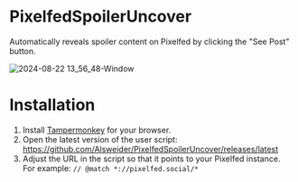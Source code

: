 # PixelfedSpoilerUncover
Automatically reveals spoiler content on Pixelfed by clicking the "See Post" button.

![2024-08-22 13_56_48-Window](https://github.com/user-attachments/assets/98a19b55-b329-4f86-abfd-41b75f2b2797)


# Installation
1. Install [Tampermonkey](https://www.tampermonkey.net/) for your browser.
2. Open the latest version of the user script: https://github.com/Alsweider/PixelfedSpoilerUncover/releases/latest
3. Adjust the URL in the script so that it points to your Pixelfed instance. For example: `// @match *://pixelfed.social/*`
